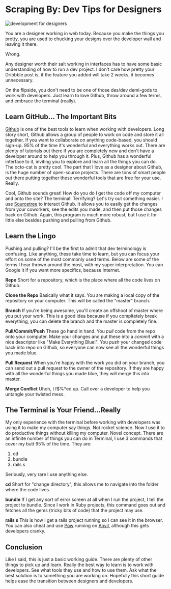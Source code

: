 # Scraping By: Dev Tips for Designers 

![development for designers](http://gaslight.github.io/posts/assets/images/dev-for-des.png)

You are a designer working in web today. Because you make the things you pretty, you are used to chucking your designs over the developer wall and leaving it there. 

Wrong. 

Any designer worth their salt working in interfaces has to have some basic understanding of how to run a dev project. I don't care how pretty your Dribbble post is, if the feature you added will take 2 weeks, it becomes unnecessary.

On the flipside, you don't need to be one of those des/dev demi-gods to work with developers.  Just learn to love Github, throw around a few terms, and embrace the terminal (really).


## Learn GitHub... The Important Bits

  <a href="http://github.com/">Github</a> is one of the best tools to learn when working with developers. Long story short, Github allows a group of people to work on code and store it all together. If you want to collaborate on anything code-based, you should sign-up. 95% of the time it's wonderful and everything works out. There are plenty of tutorials out there if you are completely new and don't have a developer around to help you through it. Plus, Github has a wonderful interface to it, inviting you to explore and learn all the things you can do. The octo-cat is pretty cool. The part that I love as a designer about Github, is the huge number of open-source projects. There are tons of smart people out there putting together these wonderful tools that are free for your use. Really.

  Cool, Github sounds great! How do you do I get the code off my computer and onto the site? The terminal! Terrifying? Let's try out something easier. I use <a href="http://www.sourcetreeapp.com/">Sourcetree</a> to interact Github. It allows you to easily get the changes from your coworkers, see the edits you made, and then put those changes back on Github. Again, this program is much more robust, but I use it for little else besides pushing and pulling from Github.

## Learn the Lingo

  Pushing and pulling? I'll be the first to admit that dev terminology is confusing. Like anything, these take time to learn, but you can focus your effort on some of the most commonly used terms. Below are some of the terms I hear thrown around the most, with my super interpretation. You can Google it if you want more specifics, because Internet. 

  <b>Repo</b> Short for a repository, which is the place where all the code lives on Github.
  
  <b>Clone the Repo</b> Basically what it says. You are making a local copy of the repository on your computer. This will be called the "master" branch. 
  
  <b>Branch</b> If you're being awesome, you'll create an offshoot of master where you put your work. This is a good idea because if you compltetely break everything, you can delete the branch and the master is completely fine. 
  
  <b>Pull/Commit/Push</b> These go hand in hand. You <i>pull</i> code from the repo onto your computer. Make your changes and put these into a <i>commit</i> with a nice descriptor like "Make Everything Blue!". You <i>push</i> your changed code back into repo on Github, so everyone can now see all the wonderful things you made blue.
  
  <b>Pull Request</b> When you're happy with the work you did on your branch, you can send out a pull request to the owner of the repository. If they are happy with all the wonderful things you made blue, they will merge this into master.
  
  <b>Merge Conflict</b> Uhoh, I f$%*ed up. Call over a developer to help you untangle your twisted mess. 

## The Terminal is Your Friend...Really

  My only experience with the terminal before working with developers was using it to make my computer say things. Not rocket science. Now I use it to do productive things without killing my computer. Novel concept. There are an infinite number of things you can do in Terminal, I use 3 commands that cover my butt 95% of the time. They are:
  <ol>
    <li>cd</li>
    <li>bundle</li>
    <li>rails s</li>
  </ol>

  Seriously, very rare I use anything else.

  <b>cd</b> Short for "change directory", this allows me to navigate into the folder where the code lives.
  
  <b>bundle</b> If I get any sort of error screen at all when I run the project, I tell the project to bundle. Since I work in Ruby projects, this command goes out and fetches all the gems (tricky bits of code) that the project may use.
  
  <b>rails s</b> This is how I get a rails project running so I can see it in the browser. You can also cheat and use <a href="http://pow.cx/">Pow</a> running on <a href="http://anvilformac.com/">Anvil</a>, although this gets developers cranky. 


## Conclusion

Like I said, this is just a basic working guide. There are plenty of other things to pick up and learn. Really the best way to learn is to work with developers. See what tools they use and how to use them. Ask what the best solution is to something you are working on. Hopefully this short guide helps ease the transition between designers and developers.
